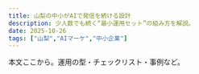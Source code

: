 ```yaml
---
title: 山梨の中小がAIで発信を続ける設計
description: 少人数でも続く“最小運用セット”の組み方を解説。
date: 2025-10-26
tags: ["山梨","AIマーケ","中小企業"]
---
```

本文ここから。運用の型・チェックリスト・事例など。
